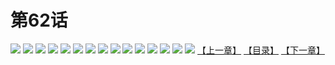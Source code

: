 # 第62话
![](https://s1.baozimh.com/scomic/yuekanshaonuyeqijun-chunquan/0/66-bfa6/1.jpg)
![](https://s1.baozimh.com/scomic/yuekanshaonuyeqijun-chunquan/0/66-bfa6/2.jpg)
![](https://s1.baozimh.com/scomic/yuekanshaonuyeqijun-chunquan/0/66-bfa6/3.jpg)
![](https://s1.baozimh.com/scomic/yuekanshaonuyeqijun-chunquan/0/66-bfa6/4.jpg)
![](https://s1.baozimh.com/scomic/yuekanshaonuyeqijun-chunquan/0/66-bfa6/5.jpg)
![](https://s1.baozimh.com/scomic/yuekanshaonuyeqijun-chunquan/0/66-bfa6/6.jpg)
![](https://s1.baozimh.com/scomic/yuekanshaonuyeqijun-chunquan/0/66-bfa6/7.jpg)
![](https://s1.baozimh.com/scomic/yuekanshaonuyeqijun-chunquan/0/66-bfa6/8.jpg)
![](https://s1.baozimh.com/scomic/yuekanshaonuyeqijun-chunquan/0/66-bfa6/9.jpg)
![](https://s1.baozimh.com/scomic/yuekanshaonuyeqijun-chunquan/0/66-bfa6/10.jpg)
![](https://s1.baozimh.com/scomic/yuekanshaonuyeqijun-chunquan/0/66-bfa6/11.jpg)
![](https://s1.baozimh.com/scomic/yuekanshaonuyeqijun-chunquan/0/66-bfa6/12.jpg)
![](https://s1.baozimh.com/scomic/yuekanshaonuyeqijun-chunquan/0/66-bfa6/13.jpg)
![](https://s1.baozimh.com/scomic/yuekanshaonuyeqijun-chunquan/0/66-bfa6/14.jpg)
![](https://s1.baozimh.com/scomic/yuekanshaonuyeqijun-chunquan/0/66-bfa6/15.jpg)
[【上一章】](./61.md)
[【目录】](./README.md)
[【下一章】](./63.md)

